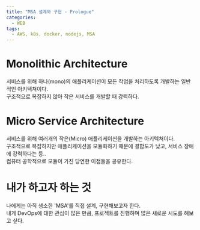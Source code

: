 ```yaml
---
title: "MSA 설계와 구현 - Prologue"
categories: 
  - WEB
tags:
  - AWS, k8s, docker, nodejs, MSA
---
```


# Monolithic Architecture
서비스를 위해 하나(mono)의 애플리케이션이 모든 작업을 처리하도록 개발하는 일반적인 아키텍쳐이다.    
구조적으로 복잡하지 않아 작은 서비스를 개발할 때 강력하다.

# Micro Service Architecture
서비스를 위해 여러개의 작은(Micro) 애플리케이션을 개발하는 아키텍쳐이다.   
구조적으로 복잡하지만 애플리케이션을 모듈화하기 때문에 결합도가 낮고, 서비스 장애에 강력하다는 등..   
컴퓨터 공학적으로 모듈이 가진 당연한 이점들을 공유한다.

# 내가 하고자 하는 것
나에게는 아직 생소한 'MSA'를 직접 설계, 구현해보고자 한다.   
내게 DevOps에 대한 관심이 많은 만큼, 프로젝트를 진행하며 많은 새로운 시도를 해보고 싶다.